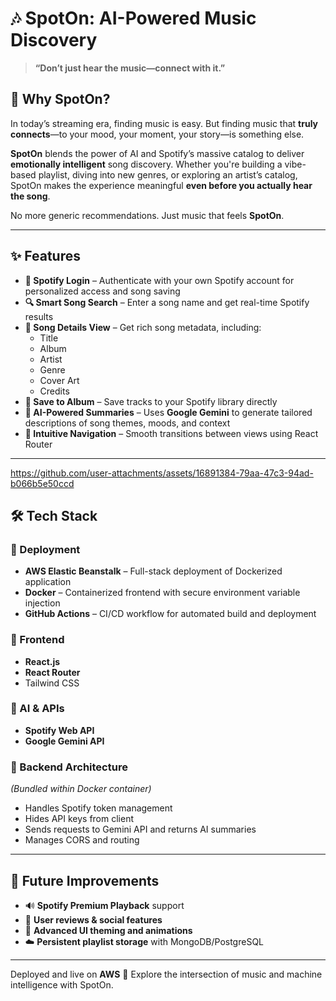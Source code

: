 # 🎶 SpotOn: AI-Powered Music Discovery

> **“Don’t just hear the music—connect with it.”**

## 🎯 Why SpotOn?

In today’s streaming era, finding music is easy. But finding music that **truly connects**—to your mood, your moment, your story—is something else.

**SpotOn** blends the power of AI and Spotify’s massive catalog to deliver **emotionally intelligent** song discovery. Whether you're building a vibe-based playlist, diving into new genres, or exploring an artist’s catalog, SpotOn makes the experience meaningful **even before you actually hear the song**.

No more generic recommendations. Just music that feels **SpotOn**.

---

## ✨ Features

- **📲 Spotify Login** – Authenticate with your own Spotify account for personalized access and song saving
- **🔍 Smart Song Search** – Enter a song name and get real-time Spotify results
- **📄 Song Details View** – Get rich song metadata, including:
  - Title
  - Album
  - Artist
  - Genre
  - Cover Art
  - Credits
- **💾 Save to Album** – Save tracks to your Spotify library directly
- **🤖 AI-Powered Summaries** – Uses **Google Gemini** to generate tailored descriptions of song themes, moods, and context
- **🧭 Intuitive Navigation** – Smooth transitions between views using React Router

---
https://github.com/user-attachments/assets/16891384-79aa-47c3-94ad-b066b5e50ccd
## 🛠 Tech Stack

### 🚀 Deployment

- **AWS Elastic Beanstalk** – Full-stack deployment of Dockerized application
- **Docker** – Containerized frontend with secure environment variable injection
- **GitHub Actions** – CI/CD workflow for automated build and deployment

### 🧱 Frontend

- **React.js**
- **React Router**
- Tailwind CSS

### 🧠 AI & APIs

- **Spotify Web API**
- **Google Gemini API**

### 🔐 Backend Architecture

*(Bundled within Docker container)*

- Handles Spotify token management
- Hides API keys from client
- Sends requests to Gemini API and returns AI summaries
- Manages CORS and routing

---

## 🔮 Future Improvements

- 🔊 **Spotify Premium Playback** support
- 💬 **User reviews & social features**
- 🎨 **Advanced UI theming and animations**
- ☁️ **Persistent playlist storage** with MongoDB/PostgreSQL

---

Deployed and live on **AWS** 🚀
Explore the intersection of music and machine intelligence with SpotOn.

